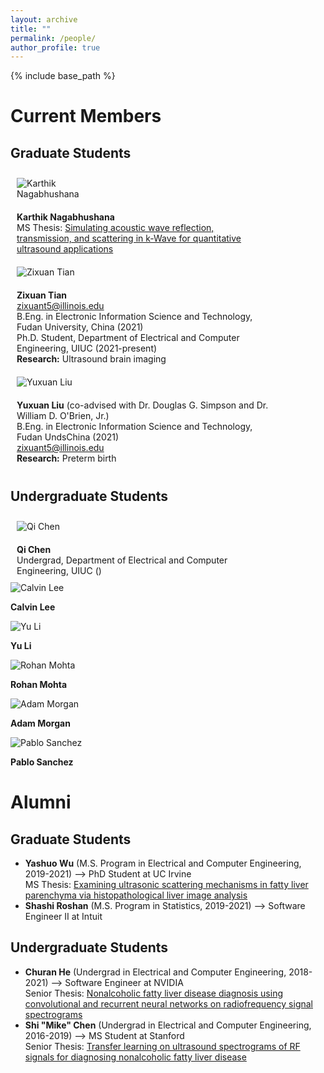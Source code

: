 ```yaml
---
layout: archive
title: ""
permalink: /people/
author_profile: true
---
```


{% include base_path %}

Current Members
======

## Graduate Students
<style>
.row {
  width: 100%;
  height: 100%;
  display:table-row;
}
  
.column {
  float: left;
  padding: 10px;
}

.left {
  width: 20%;
  display: table-cell;
  vertical-align: middle;
}

.right {
  width: 80%;
  display: table-cell;
  vertical-align: middle;
}
</style>

<div class="row">
  <div class="column left">
    <div class="author__avatar">
      <img src="/images/img/students/Karthik Nagabhushana.jpg" align="left" class="author__avatar" alt="Karthik Nagabhushana">
    </div>
  </div>
  <div class="column right">  
    <div class="member profile">
      <strong>Karthik Nagabhushana</strong><br/>
      MS Thesis: <a href = "pdf link">Simulating acoustic wave reflection, transmission, and scattering in k-Wave for quantitative ultrasound applications </a>  <br/>
    </div>
  </div>
</div>

<div class="row">
  <div class="column left">
    <div class="author__avatar">
      <img src="/images/img/students/Zixuan Tian.jpg" align="left" class="author__avatar" alt="Zixuan Tian"> 
    </div>
  </div>
  <div class="column right">
    <div class="member profile">
      <strong>Zixuan Tian</strong><br>
      <a href="mailto:zixuant5@illinois.edu">zixuant5@illinois.edu</a><br>
      B.Eng. in Electronic Information Science and Technology, Fudan University, China (2021)<br>
      Ph.D. Student, Department of Electrical and Computer Engineering, UIUC (2021-present)<br>
      <strong>Research:</strong> Ultrasound brain imaging<br>
    </div>
  </div>
</div>
    
<div class="row">
  <div class="column left">
    <div class="author__avatar">
      <img src="/images/img/students/Yuxuan Liu.jpg" align="left" class="author__avatar" alt="Yuxuan Liu"> 
    </div>
  </div>
  <div class="column right">
    <div class="member profile">
      <strong>Yuxuan Liu</strong> (co-advised with Dr. Douglas G. Simpson and Dr. William D. O'Brien, Jr.)<br>
      B.Eng. in Electronic Information Science and Technology, Fudan UndsChina (2021)<br>
      <a href="mailto:zixuant5@illinois.edu">zixuant5@illinois.edu</a><br>
      <strong>Research:</strong> Preterm birth<br>
    </div>
  </div>
</div>

## Undergraduate Students

<div class="row">
  <div class="column left">
    <div class="author__avatar">
      <img src="/images/img/students/Qi Chen.jpg" align="left" class="author__avatar" alt="Qi Chen"> 
    </div>
  </div>
  <div class="column right">
    <div class="member profile">
      <strong>Qi Chen</strong><br>
      Undergrad, Department of Electrical and Computer Engineering, UIUC () <br>
   </div>
  </div>
</div>


<left>
  <div class="author__avatar">
        <img src="/images/img/students/Calvin Lee.jpg" class="author__avatar" alt="Calvin Lee">  
  </div>
  <div class="author__content">
    <p><strong>Calvin Lee</strong></p>
  </div>

  <div class="author__avatar">
        <img src="/images/img/students/Yu Li.jpg" class="author__avatar" alt="Yu Li">  
  </div>
  <div class="author__content">
    <p><strong>Yu Li</strong></p>
  </div>
  
  <div class="author__avatar">
        <img src="/images/img/students/Rohan Mohta.jpg" class="author__avatar" alt="Rohan Mohta">  
  </div>
  <div class="author__content">
    <p><strong>Rohan Mohta</strong></p>
  </div>

  <div class="author__avatar">
        <img src="/images/img/students/Adam Morgan.jpg" class="author__avatar" alt="Adam Morgan">  
  </div>
  <div class="author__content">
    <p><strong>Adam Morgan</strong></p>
  </div>

  <div class="author__avatar">
        <img src="/images/img/students/Pablo Sanchez.jpg" class="author__avatar" alt="Pablo Sanchez">  
  </div>
  <div class="author__content">
    <p><strong>Pablo Sanchez</strong></p>
  </div>
</left>  


Alumni
======
## Graduate Students
- **Yashuo Wu** (M.S. Program in Electrical and Computer Engineering, 2019-2021) --> PhD Student at UC Irvine  <br/>
  MS Thesis: <a href = "/pdfs/Wu_MS_Thesis_2021.pdf">Examining ultrasonic scattering mechanisms in fatty liver parenchyma via histopathological liver image analysis  </a>  
- **Shashi Roshan** (M.S. Program in Statistics, 2019-2021) --> Software Engineer II at Intuit

## Undergraduate Students
- **Churan He** (Undergrad in Electrical and Computer Engineering, 2018-2021) --> Software Engineer at NVIDIA  <br/>
  Senior Thesis: <a href = "pdf link">Nonalcoholic fatty liver disease diagnosis using convolutional and recurrent neural networks on radiofrequency signal spectrograms </a>  
- **Shi "Mike" Chen** (Undergrad in Electrical and Computer Engineering, 2016-2019) --> MS Student at Stanford  <br/>
  Senior Thesis: <a href = "pdf link">Transfer learning on ultrasound spectrograms of RF signals for diagnosing nonalcoholic fatty liver disease </a>  
<br/>


